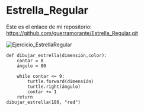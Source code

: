 # Estrella_Regular

Este es el enlace de mi repositorio: https://github.com/guerramorante/Estrella_Regular.git

![Ejercicio_EstrellaRegular](https://user-images.githubusercontent.com/91721714/146792341-34eea5e2-40c6-40e2-b082-590cb35946b8.PNG)


```
def dibujar_estrella(dimensión,color):
    contar = 0
    ángulo = 80

    while contar <= 9:
        turtle.forward(dimensión)
        turtle.right(ángulo)
        contar += 1
    return
dibujar_estrella(180, "red")    
